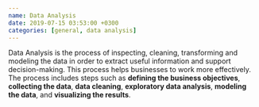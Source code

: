 ```yaml
---
name: Data Analysis
date: 2019-07-15 03:53:00 +0300
categories: [general, data analysis]
---
```

Data Analysis is the process of inspecting, cleaning, transforming and modeling the data in order to extract useful information and support decision-making. This process helps businesses to work more effectively. The process includes steps such as **defining the business objectives**, **collecting the data**, **data cleaning**, **exploratory data analysis**, **modeling the data**, and **visualizing the results**.